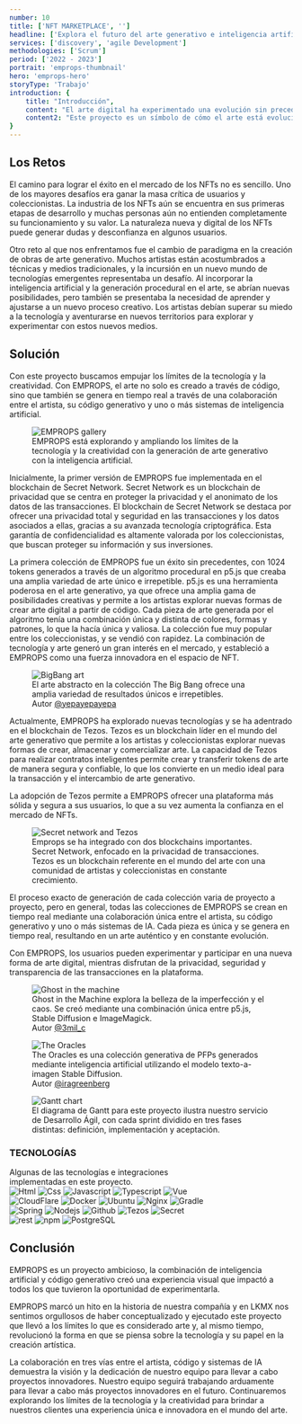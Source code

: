 ```yaml
---
number: 10
title: ['NFT MARKETPLACE', '']
headline: ['Explora el futuro del arte generativo e inteligencia artificial con', 'EMPROPS.']
services: ['discovery', 'agile Development']
methodologies: ['Scrum']
period: ['2022 - 2023']
portrait: 'emprops-thumbnail'
hero: 'emprops-hero'
storyType: 'Trabajo'
introduction: {
    title: "Introducción",
    content: "El arte digital ha experimentado una evolución sin precedentes en los últimos años, y con la llegada de los NFTs, la forma en que vemos la propiedad digital ha abierto nuevas posibilidades para el arte y la creatividad. En este sentido, EMPROPS, o 'Emergent Properties', es un proyecto desarrollado por LKMX que es pionero en el mundo del arte generativo y de inteligencia artificial (IA), donde la tecnología y la creatividad se fusionan para crear colecciones únicas e inimitables.",
    content2: "Este proyecto es un símbolo de cómo el arte está evolucionando hacia nuevas formas y cómo está siendo transformado por las tecnologías emergentes. Con EMPROPS, nos adentramos en la naturaleza de la propiedad digital y exploramos nuevos territorios en la creación de arte."
}
---
```


<div>
    <h2>Los Retos</h2>
    <p>El camino para lograr el éxito en el mercado de los NFTs no es sencillo. Uno de los mayores desafíos era ganar la masa crítica de usuarios y coleccionistas. La industria de los NFTs aún se encuentra en sus primeras etapas de desarrollo y muchas personas aún no entienden completamente su funcionamiento y su valor. La naturaleza nueva y digital de los NFTs puede generar dudas y desconfianza en algunos usuarios.</p>
    <p>Otro reto al que nos enfrentamos fue el cambio de paradigma en la creación de obras de arte generativo. Muchos artistas están acostumbrados a técnicas y medios tradicionales, y la incursión en un nuevo mundo de tecnologías emergentes representaba un desafío. Al incorporar la inteligencia artificial y la generación procedural en el arte, se abrían nuevas posibilidades, pero también se presentaba la necesidad de aprender y ajustarse a un nuevo proceso creativo. Los artistas debían superar su miedo a la tecnología y aventurarse en nuevos territorios para explorar y experimentar con estos nuevos medios. </p>
</div>
<div>
    <h2>Solución</h2>
    <p>Con este proyecto buscamos empujar los límites de la tecnología y la creatividad. Con EMPROPS, el arte no solo es creado a través de código, sino que también se genera en tiempo real a través de una colaboración entre el artista, su código generativo y uno o más sistemas de inteligencia artificial.</p>
</div>
<div>
    <figure>
        <img loading="lazy" src="/work/emprops-figure1.jpg" alt="EMPROPS gallery"/>
        <figcaption class="story_story__mainContent__caption__IQRnS">EMPROPS está explorando y ampliando los límites de la tecnología y la creatividad con la generación de arte generativo con la inteligencia artificial.</figcaption>
    </figure>    
</div>
<div>
    <p>Inicialmente, la primer versión de EMPROPS fue implementada en el blockchain de Secret Network. Secret Network es un blockchain de privacidad que se centra en proteger la privacidad y el anonimato de los datos de las transacciones. El blockchain de Secret Network se destaca por ofrecer una privacidad total y seguridad en las transacciones y los datos asociados a ellas, gracias a su avanzada tecnología criptográfica. Esta garantía de confidencialidad es altamente valorada por los coleccionistas, que buscan proteger su información y sus inversiones.</p>
    <p>La primera colección de EMPROPS fue un éxito sin precedentes, con 1024 tokens generados a través de un algoritmo procedural en p5.js que creaba una amplia variedad de arte único e irrepetible. p5.js es una herramienta poderosa en el arte generativo, ya que ofrece una amplia gama de posibilidades creativas y permite a los artistas explorar nuevas formas de crear arte digital a partir de código. Cada pieza de arte generada por el algoritmo tenía una combinación única y distinta de colores, formas y patrones, lo que la hacía única y valiosa. La colección fue muy popular entre los coleccionistas, y se vendió con rapidez. La combinación de tecnología y arte generó un gran interés en el mercado, y estableció a EMPROPS como una fuerza innovadora en el espacio de NFT.</p>
</div>
<div>
    <figure>
        <img loading="lazy" src="/work/emprops-figure2.jpg" alt="BigBang art"/>
        <figcaption class="story_story__mainContent__caption__IQRnS">El arte abstracto en la colección The Big Bang ofrece una amplia variedad de resultados únicos e irrepetibles.<br/>Autor <a href="https://twitter.com/yepayepayepa">@yepayepayepa</a> </figcaption>
    </figure>    
</div>
<div>
    <p>Actualmente, EMPROPS ha explorado nuevas tecnologías y se ha adentrado en el blockchain de Tezos. Tezos es un blockchain líder en el mundo del arte generativo que permite a los artistas y coleccionistas explorar nuevas formas de crear, almacenar y comercializar arte. La capacidad de Tezos para realizar contratos inteligentes permite crear y transferir tokens de arte de manera segura y confiable, lo que los convierte en un medio ideal para la transacción y el intercambio de arte generativo.</p>
    <p>La adopción de Tezos permite a EMPROPS ofrecer una plataforma más sólida y segura a sus usuarios, lo que a su vez aumenta la confianza en el mercado de NFTs.</p>
</div>
<div>
    <figure>
        <img loading="lazy" src="/work/emprops-figure3.jpg" alt="Secret network and Tezos"/>
        <figcaption class="story_story__mainContent__caption__IQRnS">Emprops se ha integrado con dos blockchains importantes. Secret Network, enfocado en la privacidad de transacciones. Tezos es un blockchain referente en el mundo del arte con una comunidad de artistas y coleccionistas en constante crecimiento.</figcaption>
    </figure>    
</div>
<div>
    <p>El proceso exacto de generación de cada colección varia de proyecto a proyecto, pero en general, todas las colecciones de EMPROPS se crean en tiempo real mediante una colaboración única entre el artista, su código generativo y uno o más sistemas de IA. Cada pieza es única y se genera en tiempo real, resultando en un arte auténtico y en constante evolución.</p>
    <p>Con EMPROPS, los usuarios pueden experimentar y participar en una nueva forma de arte digital, mientras disfrutan de la privacidad, seguridad y transparencia de las transacciones en la plataforma.</p>
</div>
<div>
    <figure>
        <img loading="lazy" src="/work/emprops-figure4.jpg" alt="Ghost in the machine"/>
        <figcaption class="story_story__mainContent__caption__IQRnS">Ghost in the Machine explora la belleza de la imperfección y el caos. Se creó mediante una combinación única entre p5.js, Stable Diffusion e ImageMagick. <br/>
        Autor <a href="https://twitter.com/3mil_c">@3mil_c</a></figcaption>
    </figure>    
</div>
<div>
    <figure>
        <img loading="lazy" src="/work/emprops-figure5.jpg" alt="The Oracles"/>
        <figcaption class="story_story__mainContent__caption__IQRnS">The Oracles es una colección generativa de PFPs generados mediante inteligencia artificial utilizando el modelo texto-a-imagen Stable Diffusion. <br/>Autor <a href="https://twitter.com/iragreenberg">@iragreenberg</a></figcaption>
    </figure>    
</div>
<div class="story_story__mainContent__gantt__TErEp">
    <figure>
        <img loading="lazy" src="/work/project-chart-es--double.svg" alt="Gantt chart"/>
        <figcaption class="story_story__mainContent__caption__IQRnS">El diagrama de Gantt para este proyecto ilustra nuestro servicio de Desarrollo Ágil, con cada sprint dividido en tres fases distintas: definición, implementación y aceptación.</figcaption>
    </figure>
</div>
<div class="story_story__mainContent__technologies__v5XXm">
    <div>
        <h3>TECNOLOGÍAS</h3>
        <span>Algunas de las tecnologías e integraciones<br/>implementadas en este proyecto.</span>
    </div>   
    <div class="story_story__mainContent__technologies__images__6NSg5">
        <div>
            <img loading="lazy" alt="Html" src="/technologies/html.svg"/>
            <img loading="lazy" alt="Css" src="/technologies/css.svg"/>
            <img loading="lazy" alt="Javascript" src="/technologies/javascript.svg"/>
            <img loading="lazy" alt="Typescript" src="/technologies/typescript.svg"/>
            <img loading="lazy" alt="Vue" src="/technologies/vue.svg"/>
        </div>
        <div>
            <img loading="lazy" alt="CloudFlare" src="/technologies/cloudflare.svg"/>
            <img loading="lazy" alt="Docker" src="/technologies/docker.svg"/>
            <img loading="lazy" alt="Ubuntu" src="/technologies/ubuntu.svg"/>
            <img loading="lazy" alt="Nginx" src="/technologies/nginx.svg"/>
            <img loading="lazy" alt="Gradle" src="/technologies/gradle.svg"/>
        </div>
        <div>
            <img loading="lazy" alt="Spring" src="/technologies/spring.svg"/>
            <img loading="lazy" alt="Nodejs" src="/technologies/nodejs.svg"/>
            <img loading="lazy" alt="Github" src="/technologies/github.svg"/>
            <img loading="lazy" alt="Tezos" src="/technologies/tezos.svg"/>
            <img loading="lazy" alt="Secret" src="/technologies/secret.svg"/>
        </div>
        <div>
            <img loading="lazy" alt="rest" src="/technologies/rest.svg" class="story_story__mainContent__technologies__images__large__KxVD1"/>
            <img loading="lazy" alt="npm" src="/technologies/npm.svg" class="story_story__mainContent__technologies__images__large__KxVD1"/>
            <img loading="lazy" alt="PostgreSQL" src="/technologies/postgresql.svg"/>
        </div>
    </div>     
</div>
<div>
    <h2>Conclusión</h2>
    <p>EMPROPS es un proyecto ambicioso, la combinación de inteligencia artificial y código generativo creó una experiencia visual que impactó a todos los que tuvieron la oportunidad de experimentarla.</p>
    <p>EMPROPS marcó un hito en la historia de nuestra compañía y en LKMX nos sentimos orgullosos de haber conceptualizado y ejecutado este proyecto que llevó a los límites lo que es considerado arte y, al mismo tiempo, revolucionó la forma en que se piensa sobre la tecnología y su papel en la creación artística.</p>
    <p>La colaboración en tres vías entre el artista, código y sistemas de IA demuestra la visión y la dedicación de nuestro equipo para llevar a cabo proyectos innovadores. Nuestro equipo seguirá trabajando arduamente para llevar a cabo más proyectos innovadores en el futuro. Continuaremos explorando los límites de la tecnología y la creatividad para brindar a nuestros clientes una experiencia única e innovadora en el mundo del arte.</p>
</div>